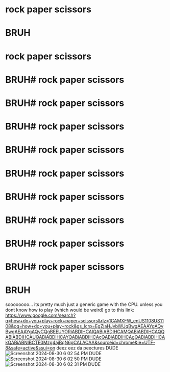 # rock paper scissors
# BRUH
# rock paper scissors
# BRUH# rock paper scissors
# BRUH# rock paper scissors
# BRUH# rock paper scissors
# BRUH# rock paper scissors
# BRUH# rock paper scissors
# BRUH# rock paper scissors
# BRUH# rock paper scissors
# BRUH# rock paper scissors
# BRUH# rock paper scissors
# BRUH

[<script async src="//jsfiddle.net/harmlesspotato/j0sam8nL/118/embed/js,html,css,result/dark/"></script>
](https://jsfiddle.net/harmlesspotato/j0sam8nL/118/)
soooooooo...
its pretty much just a generic game with the CPU.
unless you dont know how to play (which would be weird) go to this link: https://www.google.com/search?q=how+do+you+play+rock+paper+scissors&rlz=1CAMXFW_enUS1108US1108&oq=how+do+you+play+rock&gs_lcrp=EgZjaHJvbWUqBwgAEAAYgAQyBwgAEAAYgAQyCQgBEEUYORiABDIHCAIQABiABDIHCAMQABiABDIHCAQQABiABDIHCAUQABiABDIHCAYQABiABDIHCAcQABiABDIHCAgQABiABDIHCAkQABiABNIBCTE0Mzg4ajBqN6gCALACAA&sourceid=chrome&ie=UTF-8&safe=active&ssui=on
deez eez da peectures
DUDE
![Screenshot 2024-08-30 6 02 54 PM](https://github.com/user-attachments/assets/12da56fa-0618-40b9-9c95-d7478a4e8485)
DUDE
![Screenshot 2024-08-30 6 02 50 PM](https://github.com/user-attachments/assets/87c2b316-f0a4-4250-be12-c0ac886384cd)
DUDE
![Screenshot 2024-08-30 6 02 31 PM](https://github.com/user-attachments/assets/ad62e9e6-e120-4fa4-9c89-29090a6b245a)
DUDE
